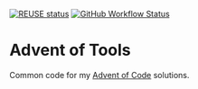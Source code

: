 <!--
SPDX-FileCopyrightText: 2023 Sebastian Andersson <sebastian@bittr.nu>

SPDX-License-Identifier: GPL-3.0-or-later
-->

[![REUSE status](https://api.reuse.software/badge/github.com/bofh69/advent_of_tools)](https://api.reuse.software/info/github.com/bofh69/advent_of_tools)
[![GitHub Workflow Status](https://img.shields.io/github/actions/workflow/status/bofh69/advent_of_tools/ci.yml?branch=main)](https://img.shields.io/github/actions/workflow/status/bofh69/advent_of_tools/ci.yml?branch=main)

# Advent of Tools

Common code for my [Advent of Code](https://adventofcode.com/) solutions.
